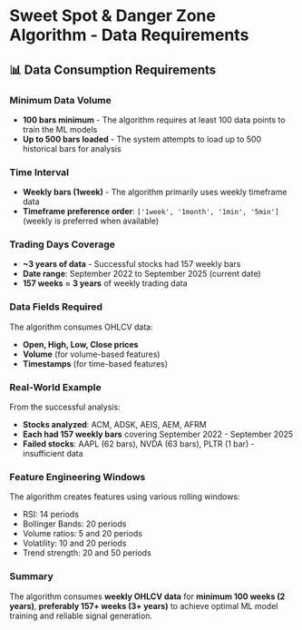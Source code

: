 # Sweet Spot & Danger Zone Algorithm - Data Requirements

## 📊 Data Consumption Requirements

### **Minimum Data Volume**
- **100 bars minimum** - The algorithm requires at least 100 data points to train the ML models
- **Up to 500 bars loaded** - The system attempts to load up to 500 historical bars for analysis

### **Time Interval**
- **Weekly bars (1week)** - The algorithm primarily uses weekly timeframe data
- **Timeframe preference order**: `['1week', '1month', '1min', '5min']` (weekly is preferred when available)

### **Trading Days Coverage**
- **~3 years of data** - Successful stocks had 157 weekly bars
- **Date range**: September 2022 to September 2025 (current date)
- **157 weeks** ≈ **3 years** of weekly trading data

### **Data Fields Required**
The algorithm consumes OHLCV data:
- **Open, High, Low, Close prices**
- **Volume** (for volume-based features)
- **Timestamps** (for time-based features)

### **Real-World Example**
From the successful analysis:
- **Stocks analyzed**: ACM, ADSK, AEIS, AEM, AFRM
- **Each had 157 weekly bars** covering September 2022 - September 2025
- **Failed stocks**: AAPL (62 bars), NVDA (63 bars), PLTR (1 bar) - insufficient data

### **Feature Engineering Windows**
The algorithm creates features using various rolling windows:
- RSI: 14 periods
- Bollinger Bands: 20 periods
- Volume ratios: 5 and 20 periods
- Volatility: 10 and 20 periods
- Trend strength: 20 and 50 periods

### **Summary**
The algorithm consumes **weekly OHLCV data** for **minimum 100 weeks (2 years)**, **preferably 157+ weeks (3+ years)** to achieve optimal ML model training and reliable signal generation.